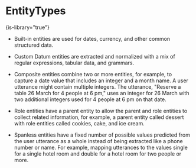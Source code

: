 # EntityTypes

{is-library="true"}

<snippet id="EntityTypes_snippet">



* Built-in entities are used for dates, currency, and other common structured data.

* Custom Datum entities are extracted and normalized with a mix of regular expressions, tabular data, and grammars.

* Composite entities combine two or more entities, for example, to capture a date value that includes an integer and a month name. A user utterance might contain multiple integers. The utterance, "Reserve a table 26 March for 4 people at 6 pm," uses an integer for 26 March with two additional integers used for 4 people at 6 pm on that date.

* Role entities have a parent entity to allow the parent and role entities to collect related information, for example, a parent entity called dessert with role entities called cookies, cake, and ice cream.

* Spanless entities have a fixed number of possible values predicted from the user utterance as a whole instead of being extracted like a phone number or name. For example, mapping utterances to the values single for a single hotel room and double for a hotel room for two people or more.



</snippet>